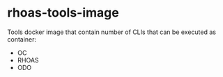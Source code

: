 # rhoas-tools-image

Tools docker image that contain number of CLIs that can be executed as container:

- OC
- RHOAS
- ODO
